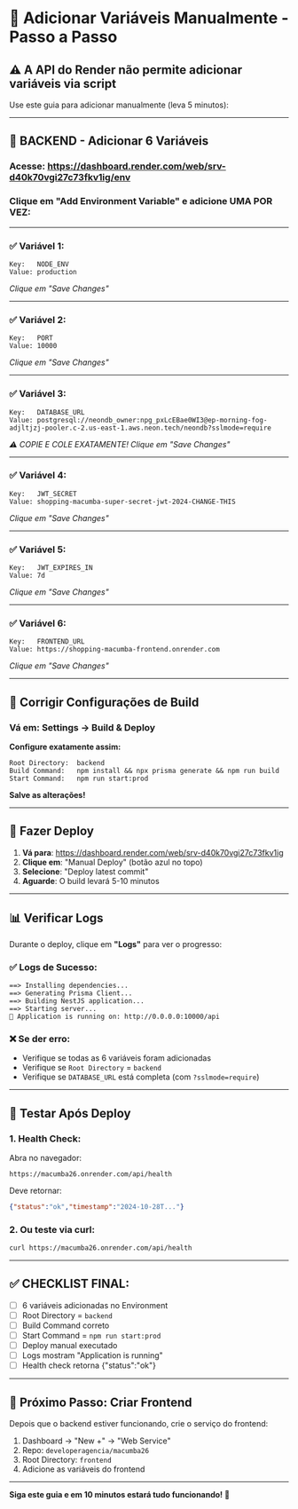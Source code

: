 # 🔐 Adicionar Variáveis Manualmente - Passo a Passo

## ⚠️ A API do Render não permite adicionar variáveis via script

Use este guia para adicionar manualmente (leva 5 minutos):

---

## 🎯 BACKEND - Adicionar 6 Variáveis

### **Acesse**: https://dashboard.render.com/web/srv-d40k70vgi27c73fkv1ig/env

### Clique em "Add Environment Variable" e adicione UMA POR VEZ:

---

### ✅ Variável 1:
```
Key:   NODE_ENV
Value: production
```
*Clique em "Save Changes"*

---

### ✅ Variável 2:
```
Key:   PORT
Value: 10000
```
*Clique em "Save Changes"*

---

### ✅ Variável 3:
```
Key:   DATABASE_URL
Value: postgresql://neondb_owner:npg_pxLcEBae0WI3@ep-morning-fog-adjltjzj-pooler.c-2.us-east-1.aws.neon.tech/neondb?sslmode=require
```
*⚠️ COPIE E COLE EXATAMENTE! Clique em "Save Changes"*

---

### ✅ Variável 4:
```
Key:   JWT_SECRET
Value: shopping-macumba-super-secret-jwt-2024-CHANGE-THIS
```
*Clique em "Save Changes"*

---

### ✅ Variável 5:
```
Key:   JWT_EXPIRES_IN
Value: 7d
```
*Clique em "Save Changes"*

---

### ✅ Variável 6:
```
Key:   FRONTEND_URL
Value: https://shopping-macumba-frontend.onrender.com
```
*Clique em "Save Changes"*

---

## 🔧 Corrigir Configurações de Build

### **Vá em**: Settings → Build & Deploy

**Configure exatamente assim:**

```
Root Directory:  backend
Build Command:   npm install && npx prisma generate && npm run build
Start Command:   npm run start:prod
```

**Salve as alterações!**

---

## 🚀 Fazer Deploy

1. **Vá para**: https://dashboard.render.com/web/srv-d40k70vgi27c73fkv1ig
2. **Clique em**: "Manual Deploy" (botão azul no topo)
3. **Selecione**: "Deploy latest commit"
4. **Aguarde**: O build levará 5-10 minutos

---

## 📊 Verificar Logs

Durante o deploy, clique em **"Logs"** para ver o progresso:

### ✅ Logs de Sucesso:
```
==> Installing dependencies...
==> Generating Prisma Client...
==> Building NestJS application...
==> Starting server...
🚀 Application is running on: http://0.0.0.0:10000/api
```

### ❌ Se der erro:
- Verifique se todas as 6 variáveis foram adicionadas
- Verifique se `Root Directory` = `backend`
- Verifique se `DATABASE_URL` está completa (com `?sslmode=require`)

---

## 🧪 Testar Após Deploy

### 1. Health Check:
Abra no navegador:
```
https://macumba26.onrender.com/api/health
```

Deve retornar:
```json
{"status":"ok","timestamp":"2024-10-28T..."}
```

### 2. Ou teste via curl:
```bash
curl https://macumba26.onrender.com/api/health
```

---

## ✅ CHECKLIST FINAL:

- [ ] 6 variáveis adicionadas no Environment
- [ ] Root Directory = `backend`
- [ ] Build Command correto
- [ ] Start Command = `npm run start:prod`
- [ ] Deploy manual executado
- [ ] Logs mostram "Application is running"
- [ ] Health check retorna {"status":"ok"}

---

## 🎨 Próximo Passo: Criar Frontend

Depois que o backend estiver funcionando, crie o serviço do frontend:

1. Dashboard → "New +" → "Web Service"
2. Repo: `developeragencia/macumba26`
3. Root Directory: `frontend`
4. Adicione as variáveis do frontend

---

**Siga este guia e em 10 minutos estará tudo funcionando! 🚀**

